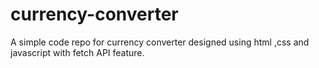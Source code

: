 # currency-converter
A simple code repo for currency  converter designed using html ,css and javascript with fetch API feature.
